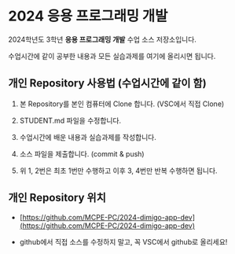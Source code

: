 # 2024 응용 프로그래밍 개발

2024학년도 3학년 **응용 프로그래밍 개발** 수업 소스 저장소입니다.

수업시간에 같이 공부한 내용과 모든 실습과제를 여기에 올리시면 됩니다.

## 개인 Repository 사용법 (수업시간에 같이 함)

1. 본 Repository를 본인 컴퓨터에 Clone 합니다. (VSC에서 직접 Clone)

2. STUDENT.md 파일을 수정합니다.

3. 수업시간에 배운 내용과 실습과제를 작성합니다.

4. 소스 파일을 제출합니다. (commit & push)

5. 위 1, 2번은 최초 1번만 수행하고 이후 3, 4번만 반복 수행하면 됩니다.

## 개인 Repository 위치

- [https://github.com/MCPE-PC/2024-dimigo-app-dev](https://github.com/MCPE-PC/2024-dimigo-app-dev)

- github에서 직접 소스를 수정하지 말고, 꼭 VSC에서 github로 올리세요!
